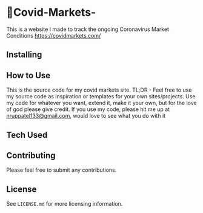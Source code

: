 # 🦠Covid-Markets-
This is a website I made to track the ongoing Coronavirus Market Conditions https://covidmarkets.com/

## Installing


## How to Use
This is the source code for my covid markets site. TL;DR - Feel free to use my source code as inspiration or templates for your own sites/projects. Use my code for whatever you want, extend it, make it your own, but for the love of god please give credit. If you use my code, please hit me up at nruppatel133@gmail.com, would love to see what you do with it

## Tech Used



## Contributing
Please feel free to submit any contributions. 

## License
See `LICENSE.md` for more licensing information.
